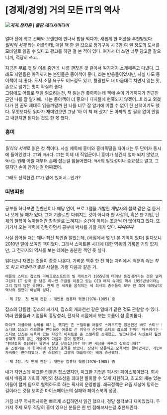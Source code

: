 # [경제/경영] 거의 모든 IT의 역사  

##### [![](http://cdn.wbluke.com/label_HistoryOfIT.png)](https://book.naver.com/bookdb/book_detail.nhn?bid=6423780)저자.정지훈 | 출판.메디치미디어  

얼마 전에 학교 선배와 오랜만에 만나서 밥을 먹다가, 새롭게 한 어플을 추천받았다.  
[*밀리의 서재*](https://www.millie.co.kr/) 라는 어플인데, 매달 책 한 권 값으로 정기구독 시 3만 여 권 정도의 도서를 모바일로 읽을 수 있다고 광고를 하던 걸 본 적이 있다. 여기서 더 쓰면 너무 광고글 같으니까, 적당히 쓰고.  

지금은 무료 첫 달 이용 중인데, 나름 괜찮은 것 같아서 여기저기 소개해주고 다녔다. 그래도 지인들은 아직까지는 본인들은 종이책이 좋다, 라는 반응들이었지만, 사실 나도 종이책이 더 좋다. 도서 소장 욕구도 어느정도 있고, 형광펜도 내 마음대로 치면서 읽는 맛, 손으로 넘기는 맛이 확실히 좋다.  
그럼에도 어플로 책을 읽으려는건, 책 읽는건 좋아하는데 책에 손이 가기까지가 천근만근인 나를 잘 알기에. '나는 종이책이 더 좋으니 디지털에 현혹되지 않겠어...!!'라고 외쳤다가 한 권도 제대로 읽을까말까 한 나를 너무 잘 알기에 어쩔 수 없이 한 선택이기도 했다. 무엇보다도 읽다가 재미없으면 그냥 '아 이 책 왜 샀지' 돈 아까워 할 필요 없이 안읽고 내던지면 된다는 것도 한 몫 했다.  

### 흥미
___
*밀리의 서재*로 읽은 첫 책이다. 사실 제목에 흥미와 흥미뚝떨을 자아내는 두 단어가 동시에 들어있었다. `IT`와 `역사`다. `IT`는 이제 내 직업군이니 흥미가 생긴지 얼마 되지 않았고, `역사`는 원래 어릴 때부터 손에 잡는걸 힘들어했다. `역사`의 필요성이나 중요성도 알고, 그렇지만 손이 안가는걸 어쩌겠어.  

그래도 선택한건 `IT`가 앞에 있어서...인가?  

### 떠벌떠벌
___
공부를 하다보면 컨벤션이나 해당 언어, 프로그램을 개발한 개발자의 철학 같은 걸 듣거나 보게 될 때가 있다. 그저 기술로만 다뤄지는 것이 아니라 한 사람의, 혹은 한 기업, 단체의 철학이 녹아들어간 창작물로 느껴지는 순간이 이제는 조금씩 더 많아지고 있다. 또 거기서 오는 매력에 감탄하면서 공부에 박차를 가할 때가 있다. ~~*마약인가*~~  

사실 집어들 때는 꽤나 최신 책인줄 알았는데, (서점에서 몇 번 본 기억이 있다) 읽다보니 2010년 말에 쓰여진 책이었다. 그래서 스마트폰 시대에 대한 역동의 기록은 거의 없지만, 그 전까지의 역사를 보는 데에는 충분한 책인 듯 싶다.  

읽다보니 재밌는 것들이 종종 나온다. 가벼운 맥주 한 잔 하는 자리에서 *적당히 아는 척도 하고 떠벌리기 좋은* 사실들. 가령 다음과 같은 거.  

```markdown
애플의 스티브 잡스와 마이크로소프트의 빌 게이츠가 1955년에 태어난 동갑내기라는 것은 널리 알려져 있다. 
그런데 IT 삼국 중 남은 하나인 구글을 이끌고 있는 CEO 에릭 슈미트 역시 1955년생이라는 것을 아는 사람은 
그리 많지 않은 듯하다. 현재 전 세계를 움직이는 세 회사의 총수들이 모두 한 해에 태어났다는 것도 어찌 보면 
역사의 필연이 아닐까 싶다.

- 제 2장. 첫 번째 전환 : 개인용 컴퓨터 혁명(1976~1985) 중
```

잡스의 당돌함, 잡스의 싸가지, 잡스의 개과천선 같은 일대기 같은 것도 관찰할 수 있다. 여러 인물들과 기업들의 흥망성쇠, 전지적 시점에서 보는 흐름이 참 흥미롭다.  

```markdown
마이크 마큘라와 상의를 하기는 했지만 존 스컬리를 애플로 스카우트한 장본인은 바로 스티브 잡스다. 존 스컬리가 
스티브 잡스의 러브콜을 받아들여 애플로 간 이유가 순전히 스티브 잡스의 한마디 때문이라는 것은 매우 유명한 일화다. 
스티브 잡스는 뉴욕에 있는 자신의 아파트로 존 스컬리를 초대했고, 발코니에서 자신보다 훨씬 나이도 많고 경력도 
상대가 되지 않는 거물에게 다음과 같이 말했다.  
"평생토록 설탕물만 팔면서 살고 싶으십니까? 아니면 세상을 바꾸고 싶으십니까?"  
존 스컬리는 이 한마디에 엄청난 충격을 받았다. 상당히 당돌하고 모욕적인 말이었지만, 개인이 가지고 있는 도전정신을 
자극하는 한마디였다. 존 스컬리는 그렇게 애플이라는 배에 승선했다.  

- 제 2장. 첫 번째 전환 : 개인용 컴퓨터 혁명(1976~1985) 중   
```

내가 자연스레 마크한 인물은 잡스였지만, 마크한 기업은 픽사와 페이스북이었다. 회사에서 배움의 기회와 개인의 창조성을 최대한 발휘할 수 있게 지원하고, 최고의 재능 있는 이들이 함께 팀으로 협력하도록 하는 픽사의 운영방침. 쇄국정책은 요즘 세상에 망하는 길이라는 것을 보여준 마이스페이스의 실패와 페이스북의 성공.  

가끔 너무 역사역사하면 빠르게 스킵하면서 읽긴 했으나, 정말 생각보다 재미있었다. 두 가지 주제 모두 적당히 흥미 있으신 분들은 한 번 접해보시는걸 추천드린다.  
